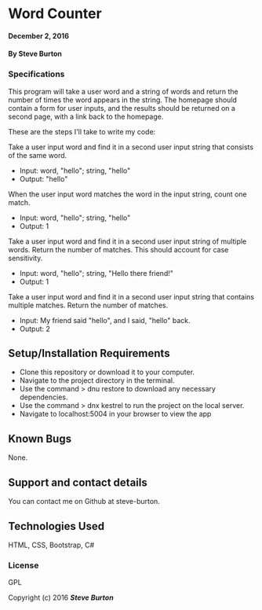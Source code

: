 # Word Counter

#### December 2, 2016

#### By **Steve Burton**

### Specifications
This program will take a user word and a string of words and return the number of times the word appears in the string. The homepage should contain a form for user inputs, and the results should be returned on a second page, with a link back to the homepage.

These are the steps I'll take to write my code:

Take a user input word and find it in a second user input string that consists of the same word.
* Input: word, "hello"; string, "hello"
* Output: "hello"

When the user input word matches the word in the input string, count one match.
* Input: word, "hello"; string, "hello"
* Output: 1

Take a user input word and find it in a second user input string of multiple words. Return the number of matches. This should account for case sensitivity.
* Input: word, "hello"; string, "Hello there friend!"
* Output: 1

Take a user input word and find it in a second user input string that contains multiple matches. Return the number of matches.
* Input: My friend said "hello", and I said, "hello" back.
* Output: 2


## Setup/Installation Requirements

* Clone this repository or download it to your computer.
* Navigate to the project directory in the terminal.
* Use the command > dnu restore to download any necessary dependencies.
* Use the command > dnx kestrel to run the project on the local server.
* Navigate to localhost:5004 in your browser to view the app

## Known Bugs

None.

## Support and contact details

You can contact me on Github at steve-burton.

## Technologies Used

HTML, CSS, Bootstrap, C#

### License

GPL

Copyright (c) 2016 **_Steve Burton_**
